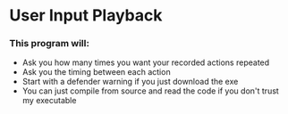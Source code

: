 # User Input Playback
### This program will:
- Ask you how many times you want your recorded actions repeated
- Ask you the timing between each action
- Start with a defender warning if you just download the exe
-   You can just compile from source and read the code if you don't trust my executable
